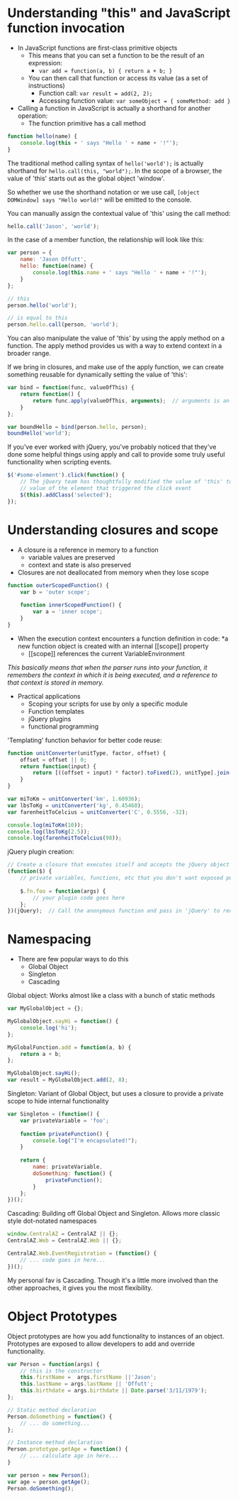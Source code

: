 # Understanding "this" and JavaScript function invocation

* In JavaScript functions are first-class primitive objects
	* This means that you can set a function to be the result of an expression:
		* `var add = function(a, b) { return a + b; }`
	* You can then call that function or access its value (as a set of instructions)
		* Function call: `var result = add(2, 2);`
		* Accessing function value: `var someObject = { someMethod: add }`
* Calling a function in JavaScript is actually a shorthand for another operation:
	* The function primitive has a call method

```javascript
function hello(name) {
	console.log(this + ' says "Hello ' + name + '!"');
}
```

The traditional method calling syntax of `hello('world');` is actually shorthand for `hello.call(this, "world");`. 
In the scope of a browser, the value of 'this' starts out as the global object 'window'.

So whether we use the shorthand notation or we use call, `[object DOMWindow] says "Hello world!"` will be emitted to the console.

You can manually assign the contextual value of 'this' using the call method:

```javascript
hello.call('Jason', 'world');
```

In the case of a member function, the relationship will look like this:

```javascript
var person = {
	name: 'Jason Offutt',
	hello: function(name) {
		console.log(this.name + ' says "Hello ' + name + '!"');
	}
};

// this
person.hello('world');

// is equal to this
person.hello.call(person, 'world');
```

You can also manipulate the value of 'this' by using the apply method on a function. The apply method provides us with a way to extend context in a broader range.

If we bring in closures, and make use of the apply function, we can create something reusable for dynamically setting the value of 'this':

```javascript
var bind = function(func, valueOfThis) {
	return function() {
		return func.apply(valueOfThis, arguments);	// arguments is an array-like container for all function params passed in
	}
};

var boundHello = bind(person.hello, person);
boundHello('world');
```

If you've ever worked with jQuery, you've probably noticed that they've done some helpful things using apply and call to provide some truly useful functionality when scripting events.

```javascript
$('#some-element').click(function() {
	// The jQuery team has thoughtfully modified the value of 'this' to be the 
	// value of the element that triggered the click event
	$(this).addClass('selected');
});
```

# Understanding closures and scope

* A closure is a reference in memory to a function
	* variable values are preserved
	* context and state is also preserved
* Closures are not deallocated from memory when they lose scope

```javascript
function outerScopedFunction() {
	var b = 'outer scope';
	
	function innerScopedFunction() {
		var a = 'inner scope';
	}
}
```

* When the execution context encounters a function definition in code:
	*a new function object is created with an internal [[scope]] property 
	* [[scope]] references the current VariableEnvironment

*This basically means that when the parser runs into your function, it remembers the context in which it is being executed, and a reference to that context is stored in memory.*

* Practical applications
	* Scoping your scripts for use by only a specific module
	* Function templates
	* jQuery plugins
	* functional programming

'Templating' function behavior for better code reuse:

```javascript
function unitConverter(unitType, factor, offset) {
	offset = offset || 0;
	return function(input) {
		return [((offset + input) * factor).toFixed(2), unitType].join(' ');
	}
}

var miToKm = unitConverter('km', 1.60936);
var lbsToKg = unitConverter('kg', 0.45460);
var farenheitToCelcius = unitConverter('C', 0.5556, -32);

console.log(miToKm(10));
console.log(lbsToKg(2.5));
console.log(farenheitToCelcius(98));
```

jQuery plugin creation:
	
```javascript
// Create a closure that executes itself and accepts the jQuery object as a parameter
(function($) {
	// private variables, functions, etc that you don't want exposed publicly go here
	
	$.fn.foo = function(args) {
		// your plugin code goes here
	};
})(jQuery);  // Call the anonymous function and pass in 'jQuery' to receive the new function binding
```

# Namespacing

* There are few popular ways to do this
	* Global Object
	* Singleton
	* Cascading

Global object: Works almost like a class with a bunch of static methods

```javascript
var MyGlobalObject = {};

MyGlobalObject.sayHi = function() {
	console.log('hi');
};

MyGlobalFunction.add = function(a, b) {
	return a + b;
};

MyGlobalObject.sayHi();
var result = MyGlobalObject.add(2, 8);
```

Singleton: Variant of Global Object, but uses a closure to provide a private scope to hide internal functionality

```javascript
var Singleton = (function() {
	var privateVariable = 'foo';
	
	function privateFunction() {
		console.log("I'm encapsulated!");
	}
	
	return {
		name: privateVariable,
		doSomething: function() {
			privateFunction();
		}
	};
})();
```

Cascading: Building off Global Object and Singleton. Allows more classic style dot-notated namespaces

```javascript
window.CentralAZ = CentralAZ || {};
CentralAZ.Web = CentralAZ.Web || {};

CentralAZ.Web.EventRegistration = (function() {
	// ... code goes in here...
})();
```

My personal fav is Cascading. Though it's a little more involved than the other approaches, it gives you the most flexibility.

# Object Prototypes

Object prototypes are how you add functionality to instances of an object. Prototypes are exposed to allow developers to add and override functionality.

```javascript
var Person = function(args) {
	// this is the constructor
	this.firstName =  args.firstName ||'Jason';
	this.lastName = args.lastName || 'Offutt';
	this.birthdate = args.birthdate || Date.parse('3/11/1979');
};

// Static method declaration
Person.doSomething = function() {
	// ... do something...
};

// Instance method declaration
Person.prototype.getAge = function() {
	// ... calculate age in here...
}

var person = new Person();
var age = person.getAge();
Person.doSomething();
```
